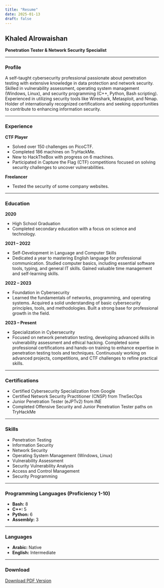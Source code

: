 ```yaml
---
title: "Resume"
date: 2025-01-13
draft: false
---
```


## Khaled Alrowaishan
**Penetration Tester & Network Security Specialist**  

---

### <i class="fas fa-user"></i> Profile
A self-taught cybersecurity professional passionate about penetration testing with extensive knowledge in data protection and network security. Skilled in vulnerability assessment, operating system management (Windows, Linux), and security programming (C++, Python, Bash scripting). Experienced in utilizing security tools like Wireshark, Metasploit, and Nmap. Holder of internationally recognized certifications and seeking opportunities to contribute to enhancing information security.

---

### <i class="fas fa-briefcase"></i> Experience
**CTF Player**  
- Solved over 150 challenges on PicoCTF.  
- Completed 186 machines on TryHackMe.  
- New to HackTheBox with progress on 6 machines.  
- Participated in Capture the Flag (CTF) competitions focused on solving security challenges to uncover vulnerabilities.  

**Freelancer**  
- Tested the security of some company websites.

---

### <i class="fas fa-graduation-cap"></i> Education
**2020**  
- High School Graduation  
- Completed secondary education with a focus on science and technology.  

**2021 – 2022**  
- Self-Development in Language and Computer Skills  
- Dedicated a year to mastering English language for professional communication. Studied computer basics, including essential software tools, typing, and general IT skills. Gained valuable time management and self-learning skills.  

**2022 – 2023**  
- Foundation in Cybersecurity  
- Learned the fundamentals of networks, programming, and operating systems. Acquired a solid understanding of basic cybersecurity principles, tools, and methodologies. Built a strong base for professional growth in the field.  

**2023 – Present**  
- Specialization in Cybersecurity  
- Focused on network penetration testing, developing advanced skills in vulnerability assessment and ethical hacking. Completed some professional certifications and hands-on training to enhance expertise in penetration testing tools and techniques. Continuously working on advanced projects, competitions, and CTF challenges to refine practical skills.  

---

### <i class="fas fa-certificate"></i> Certifications
- Certified Cybersecurity Specialization from Google  
- Certified Network Security Practitioner (CNSP) from TheSecOps  
- Junior Penetration Tester (eJPTv2) from INE  
- Completed Offensive Security and Junior Penetration Tester paths on TryHackMe  

---

### <i class="fas fa-tools"></i> Skills
- Penetration Testing  
- Information Security  
- Network Security  
- Operating System Management (Windows, Linux)  
- Vulnerability Assessment  
- Security Vulnerability Analysis  
- Access and Control Management  
- Security Programming  

---

### <i class="fas fa-code"></i> Programming Languages (Proficiency 1-10)
- <i class="fab fa-linux"></i> **Bash:** 8  
- <i class="typcn typcn-code-outline"></i> **C++:** 5  
- <i class="fab fa-python"></i> **Python:** 6  
- <i class="fas fa-microchip"></i> **Assembly:** 3  

---

### <i class="fas fa-language"></i> Languages
- **Arabic:** Native  
- **English:** Intermediate  

---

### Download
[Download PDF Version](/files/Khaled-CV.pdf)
